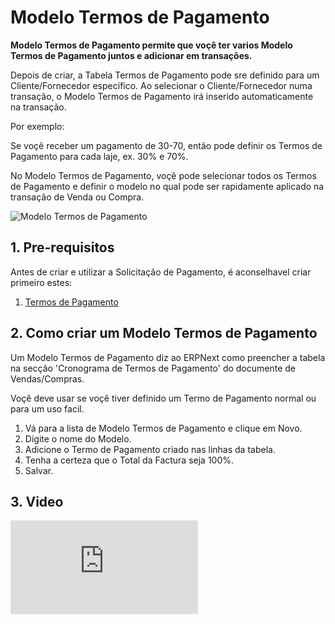 <!-- add-breadcrumbs -->
# Modelo Termos de Pagamento

**Modelo Termos de Pagamento permite que voçê ter varios Modelo Termos de Pagamento juntos e adicionar em transações.**

Depois de criar, a Tabela Termos de Pagamento pode sre definido para um Cliente/Fornecedor especifico. Ao selecionar o Cliente/Fornecedor numa transação, o Modelo Termos de Pagamento irá inserido automaticamente na transação. 

Por exemplo:

Se voçê receber um pagamento de 30-70, então pode definir os Termos de Pagamento para cada laje, ex. 30% e 70%.

No Modelo Termos de Pagamento, voçê pode selecionar todos os Termos de Pagamento e definir o modelo no qual pode ser rapidamente aplicado na transação de Venda ou Compra.

![Modelo Termos de Pagamento](/docs/assets/img/accounts/payment-terms-template.png)

## 1. Pre-requisitos
Antes de criar e utilizar a Solicitação de Pagamento, é aconselhavel criar primeiro estes:

1. [Termos de Pagamento](/docs/user/manual/pt/contabilidade/termos-pagamento)

## 2. Como criar um Modelo Termos de Pagamento
Um Modelo Termos de Pagamento diz ao ERPNext como preencher a tabela na secção 'Cronograma de Termos de Pagamento' do documente de Vendas/Compras.

Voçê deve usar se voçê tiver definido um Termo de Pagamento normal ou para um uso facil.

1. Vá para a lista de Modelo Termos de Pagamento e clique em Novo.
1. Digite o nome do Modelo.
1. Adicione o Termo de Pagamento criado nas linhas da tabela.
1. Tenha a certeza que o Total da Factura seja 100%.
1. Salvar.

## 3. Video

<div class="embed-container">
    <iframe src="https://www.youtube.com/embed/Z91oWYJx6yA?rel=0" frameborder="0" allow="autoplay; encrypted-media" allowfullscreen></iframe>
</div>